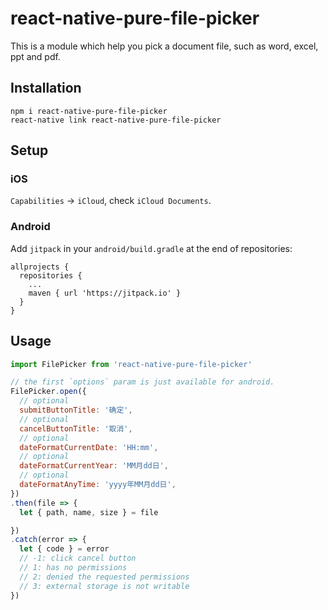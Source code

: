 # react-native-pure-file-picker

This is a module which help you pick a document file, such as word, excel, ppt and pdf.

## Installation

```
npm i react-native-pure-file-picker
react-native link react-native-pure-file-picker
```

## Setup

### iOS

`Capabilities` -> `iCloud`, check `iCloud Documents`.

### Android

Add `jitpack` in your `android/build.gradle` at the end of repositories:

```
allprojects {
  repositories {
    ...
    maven { url 'https://jitpack.io' }
  }
}
```

## Usage

```js
import FilePicker from 'react-native-pure-file-picker'

// the first `options` param is just available for android.
FilePicker.open({
  // optional
  submitButtonTitle: '确定',
  // optional
  cancelButtonTitle: '取消',
  // optional
  dateFormatCurrentDate: 'HH:mm',
  // optional
  dateFormatCurrentYear: 'MM月dd日',
  // optional
  dateFormatAnyTime: 'yyyy年MM月dd日',
})
.then(file => {
  let { path, name, size } = file

})
.catch(error => {
  let { code } = error
  // -1: click cancel button
  // 1: has no permissions
  // 2: denied the requested permissions
  // 3: external storage is not writable
})
```